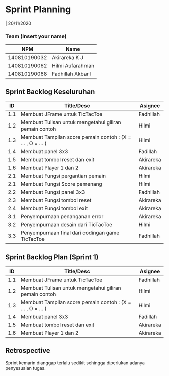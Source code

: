 # Sprint Planning 
| 20/11/2020

### Team (Insert your name)
| NPM           | Name        |
| ------------- |-------------|
| 140810190032  | Akirareka K J    |
| 140810190062  | Hilmi Aufarahman    |
| 140810190068  | Fadhillah Akbar I |

## Sprint Backlog Keseluruhan 
| ID  | Title/Desc | Asignee | 
| --- | ---------- | ------- | 
| 1.1 | Membuat JFrame untuk TicTacToe | Fadhillah |
| 1.2 | Membuat Tulisan untuk mengetahui giliran pemain contoh | Hilmi | 
| 1.3 | Membuat Tampilan score pemain contoh : (X = … , O = … ) | Hilmi | 
| 1.4 | Membuat panel 3x3 | Fadillah| 
| 1.5 | Membuat tombol reset dan exit | Akirareka | 
| 1.6 | Membuat Player 1 dan 2 | Akirareka | 
| 2.1 | Membuat Fungsi pergantian pemain | Hilmi |
| 2.1 | Membuat Fungsi Score pemenang |Hilmi |
| 2.2 | Membuat Fungsi panel 3x3 | Fadhillah|
| 2.3 | Membuat Fungsi tombol reset | Akirareka |
| 2.4 | Membuat Fungsi tombol exit | Akirareka|
| 3.1 | Penyempurnaan penanganan error |Akirareka |
| 3.2 | Penyempurnaan desain dari TicTacToe | Hilmi |
| 3.3 | Penyempurnaan final dari codingan game TicTacToe | Fadhillah |

## Sprint Backlog Plan (Sprint 1)
| ID  | Title/Desc | Asignee | 
| --- | ---------- | ------- | 
| 1.1 | Membuat JFrame untuk TicTacToe | Fadhillah |
| 1.2 | Membuat Tulisan untuk mengetahui giliran pemain contoh | Hilmi | 
| 1.3 | Membuat Tampilan score pemain contoh : (X = … , O = … ) | Hilmi | 
| 1.4 | Membuat panel 3x3 | Fadillah| 
| 1.5 | Membuat tombol reset dan exit | Akirareka | 
| 1.6 | Membuat Player 1 dan 2 | Akirareka | 

## Retrospective 

Sprint kemarin dianggap terlalu sedikit sehingga diperlukan adanya penyesuaian tugas.

